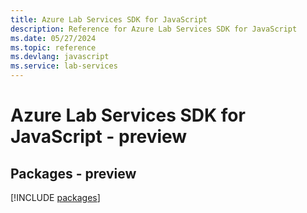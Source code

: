 ```yaml
---
title: Azure Lab Services SDK for JavaScript
description: Reference for Azure Lab Services SDK for JavaScript
ms.date: 05/27/2024
ms.topic: reference
ms.devlang: javascript
ms.service: lab-services
---
```

# Azure Lab Services SDK for JavaScript - preview
## Packages - preview
[!INCLUDE [packages](lab-services-index.md)]